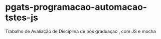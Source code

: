 # pgats-programacao-automacao-tstes-js
Trabalho de Avaliação de Disciplina  de pós graduaçao , com  JS e mocha 
